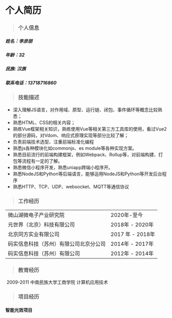 # 个人简历



> ### 个人信息

##### 	姓名：李彦朋
##### 	年龄：32
##### 	民族: 汉族
##### 	联系电话：13718716860



> ### 技能描述

- 深入理解JS语言，对作用域、原型、运行链、闭包、事件循环等概念比较熟悉；
- 熟悉HTML、CSS的相关内容；
- 熟练Vue框架相关知识，熟练使用Vue等相关第三方工具库的使用，看过Vue2的部分源码，对Vdom、响应式原理实现等部分比较了解；
- 负责前端技术选型、注重前端标准化编程
- 熟悉js各种模块化如commonjs、es module等各种实现方案。
- 熟悉目前流行的前端构建框架，例如Webpack、Rollup等，对前端构建、打包等流程有一定的了解。
- 熟悉微信小程序开发，熟悉uniapp跨端小程序开。
- 熟悉NodeJS和Python等后端语言，能够运用NodeJS和Python等开发后台程序
- 熟悉HTTP、TCP、UDP、websocket、MQTT等通信协议



> ### 工作经历

|                                        |                  |
| :------------------------------------- | ---------------- |
| 微山湖微电子产业研究院                 | 2020年-至今      |
| 元世界（北京）科技有限公司             | 2018年 - 2020年  |
| 北京同方实业有限公司                   | 2017 年 - 2018年 |
| 码实信息科技（苏州）有限公司北京分公司 | 2014年 - 2017年  |
| 码实信息科技（苏州）有限公司           | 2012年 - 2014年  |



> ### 教育经历

​	2009-2011    中南民族大学工商学院	计算机应用技术

> ### 项目经历

#### 智能光效项目





